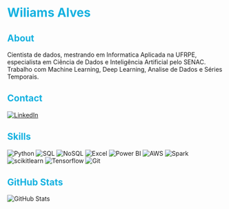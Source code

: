 # **<font color=#14b1e0>Wiliams Alves</font>**


## <font color=#14b1e0>About</font>
Cientista de dados, mestrando em Informatica Aplicada na UFRPE, especialista em Ciência de Dados e Inteligência Artificial pelo SENAC. Trabalho com Machine Learning, Deep Learning, Analise de Dados e Séries Temporais.

## <font color=#14b1e0>Contact</font>
[![LinkedIn](https://img.shields.io/badge/LinkedIn-000?style=for-the-badge&logo=linkedin&logoColor=02e7f7)](https://www.linkedin.com/in/wiliamsalves/)

## <font color=14b1e0>Skills</font>
![Python](https://img.shields.io/badge/Python-000?style=for-the-badge&logo=python&logoColor=02e7f7)
![SQL](https://img.shields.io/badge/sql-000?style=for-the-badge&logoColor=02e7f7)
![NoSQL](https://img.shields.io/badge/NoSQL-000?style=for-the-badge&logoColor=02e7f7)
![Excel](https://img.shields.io/badge/excel-000?style=for-the-badge&logoColor=02e7f7)
![Power BI](https://img.shields.io/badge/PowerBI-000?style=for-the-badge&logo=powerbi&logoColor=02e7f7)
![AWS](https://img.shields.io/badge/AWS-000?style=for-the-badge&logo=amazonaws&logoColor=02e7f7)
![Spark](https://img.shields.io/badge/Spark-000?style=for-the-badge&logo=apachespark&logoColor=02e7f7)
![scikitlearn](https://img.shields.io/badge/Scikit--learn-000?style=for-the-badge&logo=scikitlearn&logoColor=02e7f7)
![Tensorflow](https://img.shields.io/badge/TensorFlow-000?style=for-the-badge&logo=tensorflow&logoColor=02e7f7)
![Git](https://img.shields.io/badge/GIT-000?style=for-the-badge&logo=git&logoColor=02e7f7)

## <font color=#14b1e0>GitHub Stats</font>
![GitHub Stats](https://github-readme-stats.vercel.app/api?username=alves05&hide_title=true&theme=transparent&bg_color=000&border_color=02e7f7&show_icons=true&hide&icon_color=02e7f7&title_color=02e7f7&text_color=FFF)
